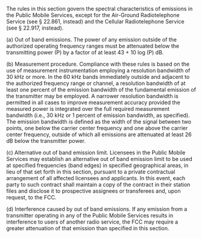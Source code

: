 The rules in this section govern the spectral characteristics of emissions in the Public Mobile Services, except for the Air-Ground Radiotelephone Service (see § 22.861, instead) and the Cellular Radiotelephone Service (see § 22.917, instead).

(a) Out of band emissions. The power of any emission outside of the authorized operating frequency ranges must be attenuated below the transmitting power (P) by a factor of at least 43 + 10 log (P) dB.

(b) Measurement procedure. Compliance with these rules is based on the use of measurement instrumentation employing a resolution bandwidth of 30 kHz or more. In the 60 kHz bands immediately outside and adjacent to the authorized frequency range or channel, a resolution bandwidth of at least one percent of the emission bandwidth of the fundamental emission of the transmitter may be employed. A narrower resolution bandwidth is permitted in all cases to improve measurement accuracy provided the measured power is integrated over the full required measurement bandwidth (i.e., 30 kHz or 1 percent of emission bandwidth, as specified). The emission bandwidth is defined as the width of the signal between two points, one below the carrier center frequency and one above the carrier center frequency, outside of which all emissions are attenuated at least 26 dB below the transmitter power.

(c) Alternative out of band emission limit. Licensees in the Public Mobile Services may establish an alternative out of band emission limit to be used at specified frequencies (band edges) in specified geographical areas, in lieu of that set forth in this section, pursuant to a private contractual arrangement of all affected licensees and applicants. In this event, each party to such contract shall maintain a copy of the contract in their station files and disclose it to prospective assignees or transferees and, upon request, to the FCC.
                

(d) Interference caused by out of band emissions. If any emission from a transmitter operating in any of the Public Mobile Services results in interference to users of another radio service, the FCC may require a greater attenuation of that emission than specified in this section.

